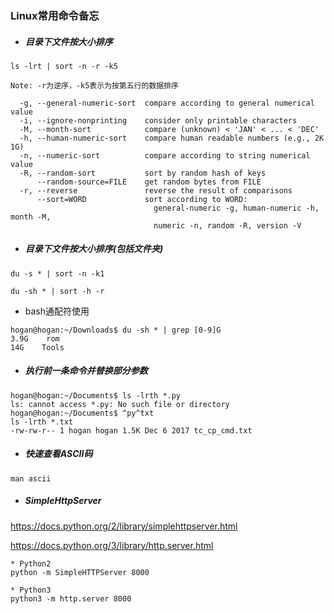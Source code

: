 ### Linux常用命令备忘

* ##### 目录下文件按大小排序

```
ls -lrt | sort -n -r -k5

Note: -r为逆序，-k5表示为按第五行的数据排序

  -g, --general-numeric-sort  compare according to general numerical value
  -i, --ignore-nonprinting    consider only printable characters
  -M, --month-sort            compare (unknown) < 'JAN' < ... < 'DEC'
  -h, --human-numeric-sort    compare human readable numbers (e.g., 2K 1G)
  -n, --numeric-sort          compare according to string numerical value
  -R, --random-sort           sort by random hash of keys
      --random-source=FILE    get random bytes from FILE
  -r, --reverse               reverse the result of comparisons
      --sort=WORD             sort according to WORD:
                                general-numeric -g, human-numeric -h, month -M,
                                numeric -n, random -R, version -V
```

* ##### 目录下文件按大小排序\(包括文件夹\)

```
du -s * | sort -n -k1

du -sh * | sort -h -r
```

* bash通配符使用

```
hogan@hogan:~/Downloads$ du -sh * | grep [0-9]G
3.9G    rom
14G    Tools
```

* ##### 执行前一条命令并替换部分参数

```
hogan@hogan:~/Documents$ ls -lrth *.py
ls: cannot access *.py: No such file or directory
hogan@hogan:~/Documents$ ^py^txt
ls -lrth *.txt
-rw-rw-r-- 1 hogan hogan 1.5K Dec 6 2017 tc_cp_cmd.txt
```

* ##### 快速查看ASCII码

```
man ascii
```

* ##### SimpleHttpServer

https://docs.python.org/2/library/simplehttpserver.html

https://docs.python.org/3/library/http.server.html

```
* Python2
python -m SimpleHTTPServer 8000

* Python3
python3 -m http.server 8000
```



